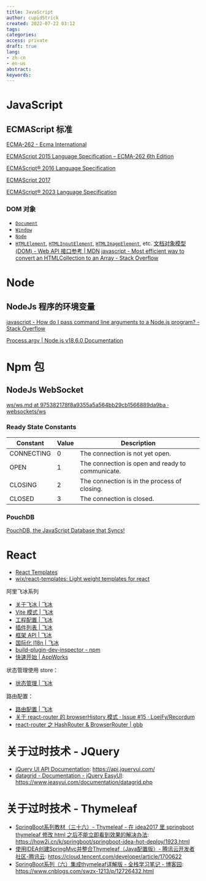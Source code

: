 ```yaml
---
title: JavaScript
author: cupid5trick
created: 2022-07-22 03:12
tags: 
categories: 
access: private
draft: true
lang:
- zh-cn
- en-us
abstract:
keywords:
---
```


# JavaScript

## ECMAScript 标准

[ECMA-262 - Ecma International](https://www.ecma-international.org/publications-and-standards/standards/ecma-262/)

[ECMAScript 2015 Language Specification – ECMA-262 6th Edition](https://262.ecma-international.org/6.0/)

[ECMAScript® 2016 Language Specification](https://262.ecma-international.org/7.0/)

[ECMAScript 2017](https://262.ecma-international.org/8.0/)

[ECMAScript® 2023 Language Specification](https://tc39.es/ecma262/multipage/#sec-intro)

### DOM 对象

- [`Document`](https://developer.mozilla.org/zh-CN/docs/Web/API/Document)
- [`Window`](https://developer.mozilla.org/zh-CN/docs/Web/API/Window)
- [`Node`](https://developer.mozilla.org/zh-CN/docs/Web/API/Node)
- [`HTMLElement`](https://developer.mozilla.org/zh-CN/docs/Web/API/HTMLElement), [`HTMLInputElement`](https://developer.mozilla.org/zh-CN/docs/Web/API/HTMLInputElement), [`HTMLImageElement`](https://developer.mozilla.org/zh-CN/docs/Web/API/HTMLImageElement), etc.
[文档对象模型 (DOM) - Web API 接口参考 | MDN](https://developer.mozilla.org/zh-CN/docs/Web/API/Document_Object_Model)
[javascript - Most efficient way to convert an HTMLCollection to an Array - Stack Overflow](https://stackoverflow.com/questions/222841/most-efficient-way-to-convert-an-htmlcollection-to-an-array)

# Node

## NodeJs 程序的环境变量

[javascript - How do I pass command line arguments to a Node.js program? - Stack Overflow](https://stackoverflow.com/questions/4351521/how-do-i-pass-command-line-arguments-to-a-node-js-program)

[Process.argv | Node.js v18.6.0 Documentation](https://nodejs.org/docs/latest/api/process.html#processargv)

# Npm 包

## NodeJs WebSocket

[ws/ws.md at 975382178f8a9355a5a564bb29cb1566889da9ba · websockets/ws](https://github.com/websockets/ws/blob/975382178f8a9355a5a564bb29cb1566889da9ba/doc/ws.md#ready-state-constants)

### Ready State Constants

| Constant   | Value | Description                                      |
| ---------- | ----- | ------------------------------------------------ |
| CONNECTING | 0     | The connection is not yet open.                  |
| OPEN       | 1     | The connection is open and ready to communicate. |
| CLOSING    | 2     | The connection is in the process of closing.     |
| CLOSED     | 3     | The connection is closed.                        |

### PouchDB

[PouchDB, the JavaScript Database that Syncs!](https://pouchdb.com/)

# React

- [React Templates](http://wix.github.io/react-templates/)
- [wix/react-templates: Light weight templates for react](https://github.com/wix/react-templates#template-directives-and-syntax)

阿里飞冰系列

- [关于飞冰 | 飞冰](https://ice.work/docs/guide/about)
- [Vite 模式 | 飞冰](https://ice.work/docs/guide/basic/vite)
- [工程配置 | 飞冰](https://ice.work/docs/config/about)
- [插件列表 | 飞冰](https://ice.work/docs/plugin/list/moment-locales)
- [框架 API | 飞冰](https://ice.work/docs/api/about)
- [国际化 I18n | 飞冰](https://ice.work/docs/guide/advanced/i18n)
- [build-plugin-dev-inspector - npm](https://www.npmjs.com/package/build-plugin-dev-inspector)
- [快速开始 | AppWorks](https://appworks.site/pack/quick-start.html#%E5%AE%89%E8%A3%85-appworks)

状态管理使用 store：

- [状态管理 | 飞冰](https://ice.work/docs/guide/basic/store#%E5%9C%A8%E5%85%B6%E4%BB%96%E5%9C%B0%E6%96%B9%E4%BD%BF%E7%94%A8-store)

路由配置：

- [路由配置 | 飞冰](https://ice.work/docs/guide/basic/router)
- [关于 react-router 的 browserHistory 模式 · Issue #15 · LoeiFy/Recordum](https://github.com/LoeiFy/Recordum/issues/15)
- [react-router 之 HashRouter & BrowserRouter | gbb](https://zzugbb.github.io/passages/react-router%E9%97%AE%E9%A2%98/)

# 关于过时技术 - JQuery

- [jQuery UI API Documentation](https://api.jqueryui.com/): <https://api.jqueryui.com/>
- [datagrid - Documentation - jQuery EasyUI](https://www.jeasyui.com/documentation/datagrid.php): <https://www.jeasyui.com/documentation/datagrid.php>

# 关于过时技术 - Thymeleaf

- [SpringBoot系列教材（三十六）- Thymeleaf - 在 idea2017 里 springboot thymeleaf 修改 html 之后不能立即看到效果的解决办法](https://how2j.cn/k/springboot/springboot-idea-hot-deploy/1923.html): <https://how2j.cn/k/springboot/springboot-idea-hot-deploy/1923.html>
- [使用IDEA创建SpringMvc并整合Thymeleaf（Java配置版）- 腾讯云开发者社区-腾讯云](https://cloud.tencent.com/developer/article/1700622): <https://cloud.tencent.com/developer/article/1700622>
- [SpringBoot系列（六）集成thymeleaf详解版 - 全栈学习笔记 - 博客园](https://www.cnblogs.com/swzx-1213/p/12726432.html): <https://www.cnblogs.com/swzx-1213/p/12726432.html>
